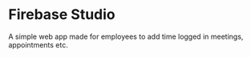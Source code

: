 # Firebase Studio

A simple web app made for employees to add time logged in meetings, appointments etc. 
